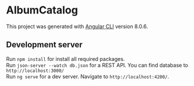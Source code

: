 # AlbumCatalog

This project was generated with [Angular CLI](https://github.com/angular/angular-cli) version 8.0.6.

## Development server

Run `npm install` for install all required packages.
<br/>
Run `json-server --watch db.json` for a REST API. You can find database to `http://localhost:3000/`
<br/>
Run `ng serve` for a dev server. Navigate to `http://localhost:4200/`.
